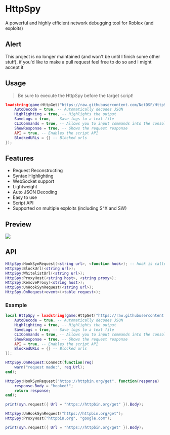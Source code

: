 # HttpSpy
A powerful and highly efficient network debugging tool for Roblox (and exploits)

## Alert
This project is no longer maintained (and won't be until I finish some other stuff), if you'd like to make a pull request feel free to do so and I might accept it

## Usage
> Be sure to execute the HttpSpy before the target script!
```lua
loadstring(game:HttpGet("https://raw.githubusercontent.com/NotDSF/HttpSpy/main/init.lua"))({
    AutoDecode = true, -- Automatically decodes JSON
    Highlighting = true, -- Highlights the output
    SaveLogs = true, -- Save logs to a text file
    CLICommands = true, -- Allows you to input commands into the console
    ShowResponse = true, -- Shows the request response
    API = true, -- Enables the script API
    BlockedURLs = {} -- Blocked urls
});
```

## Features
- Request Reconstructing
- Syntax Highlighting
- WebSocket support
- Lightweight
- Auto JSON Decoding
- Easy to use
- Script API
- Supported on multiple exploits (including S^X and SW)

## Preview
![](https://i.imgur.com/hnnMiLA.png)

## API
```lua
HttpSpy:HookSynRequest(<string url>, <function hook>); -- hook is called with <<table> Response>
HttpSpy:BlockUrl(<string url>);
HttpSpy:WhitelistUrl(<string url>);
HttpSpy:ProxyHost(<string host>, <string proxy>);
HttpSpy:RemoveProxy(<string host>);
HttpSpy:UnHookSynRequest(<string url>);
HttpSpy.OnRequest<event>(<table request>);
```

### Example
```lua
local HttpSpy = loadstring(game:HttpGet("https://raw.githubusercontent.com/NotDSF/HttpSpy/main/init.lua"))({
    AutoDecode = true, -- Automatically decodes JSON
    Highlighting = true, -- Highlights the output
    SaveLogs = true, -- Save logs to a text file
    CLICommands = true, -- Allows you to input commands into the console
    ShowResponse = true, -- Shows the request response
    API = true, -- Enables the script API
    BlockedURLs = {} -- Blocked urls
});

HttpSpy.OnRequest:Connect(function(req) 
    warn("request made:", req.Url);    
end);

HttpSpy:HookSynRequest("https://httpbin.org/get", function(response) 
    response.Body = "hooked!";
    return response;
end);

print(syn.request({ Url = "https://httpbin.org/get" }).Body);

HttpSpy:UnHookSynRequest("https://httpbin.org/get");
HttpSpy:ProxyHost("httpbin.org", "google.com");

print(syn.request({ Url = "https://httpbin.org/get" }).Body);
```
